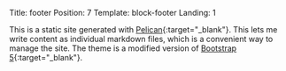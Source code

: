 Title: footer
Position: 7
Template: block-footer
Landing: 1

This is a static site generated with [Pelican](https://getpelican.com/){:target="_blank"}. This lets me write content as individual markdown files, which is a convenient way to manage the site. The theme is a modified version of [Bootstrap 5](https://getbootstrap.com/){:target="_blank"}.